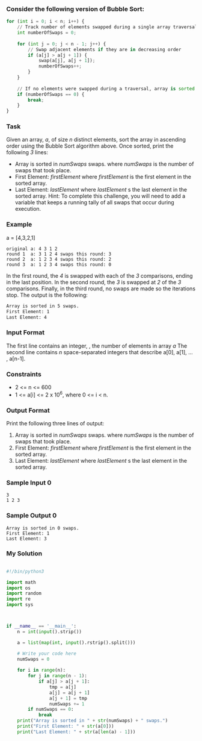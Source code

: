 ### Consider the following version of Bubble Sort:

```py
for (int i = 0; i < n; i++) {
    // Track number of elements swapped during a single array traversal
    int numberOfSwaps = 0;
    
    for (int j = 0; j < n - 1; j++) {
        // Swap adjacent elements if they are in decreasing order
        if (a[j] > a[j + 1]) {
            swap(a[j], a[j + 1]);
            numberOfSwaps++;
        }
    }
    
    // If no elements were swapped during a traversal, array is sorted
    if (numberOfSwaps == 0) {
        break;
    }
}
```

### Task
Given an array, _a_, of size _n_ distinct elements, sort the array in ascending order using the Bubble Sort algorithm above. Once sorted, print the following _3_ lines:
- Array is sorted in _numSwaps_ swaps.
where _numSwaps_ is the number of swaps that took place.
- First Element: _firstElement_
where _firstElement_ is the first element in the sorted array.
-  Last Element: _lastElement_ 
where _lastElement_ s the last element in the sorted array.
Hint: To complete this challenge, you will need to add a variable that keeps a running tally of all swaps that occur during execution.

### Example
a = [4,3,2,1]

```
original a: 4 3 1 2
round 1  a: 3 1 2 4 swaps this round: 3
round 2  a: 1 2 3 4 swaps this round: 2
round 3  a: 1 2 3 4 swaps this round: 0
```

In the first round, the _4_ is swapped with each of the _3_ comparisons, ending in the last position. In the second round, the _3_ is swapped at _2_ of the _3_ comparisons. Finally, in the third round, no swaps are made so the iterations stop. The output is the following:

```txt
Array is sorted in 5 swaps.
First Element: 1
Last Element: 4
```

### Input Format

The first line contains an integer, , the number of elements in array _a_
The second line contains _n_ space-separated integers that describe a[0], a[1], ... , a[n-1].

### Constraints
- 2 <= n <= 600
- 1 <= a[i] <= 2 x 10<sup>6</sup>, where 0 <= i < n.

### Output Format

Print the following three lines of output:

1. Array is sorted in _numSwaps_ swaps.
where _numSwaps_ is the number of swaps that took place.
2. First Element: _firstElement_
where _firstElement_ is the first element in the sorted array.
3.  Last Element: _lastElement_ 
where _lastElement_ s the last element in the sorted array.

### Sample Input 0

```
3
1 2 3
````

### Sample Output 0
```
Array is sorted in 0 swaps.
First Element: 1
Last Element: 3
```

### My Solution

```py

#!/bin/python3

import math
import os
import random
import re
import sys



if __name__ == '__main__':
    n = int(input().strip())

    a = list(map(int, input().rstrip().split()))

    # Write your code here
    numSwaps = 0
    
    for i in range(n):
        for j in range(n - 1):
            if a[j] > a[j + 1]:
                tmp = a[j]
                a[j] = a[j + 1]
                a[j + 1] = tmp
                numSwaps += 1
        if numSwaps == 0:
            break
    print("Array is sorted in " + str(numSwaps) + " swaps.")
    print("First Element: " + str(a[0]))
    print("Last Element: " + str(a[len(a) - 1]))

```
